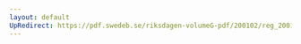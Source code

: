```yaml
---
layout: default
UpRedirect: https://pdf.swedeb.se/riksdagen-volumeG-pdf/200102/reg_200102/reg_200102_0053.pdf
---
```

